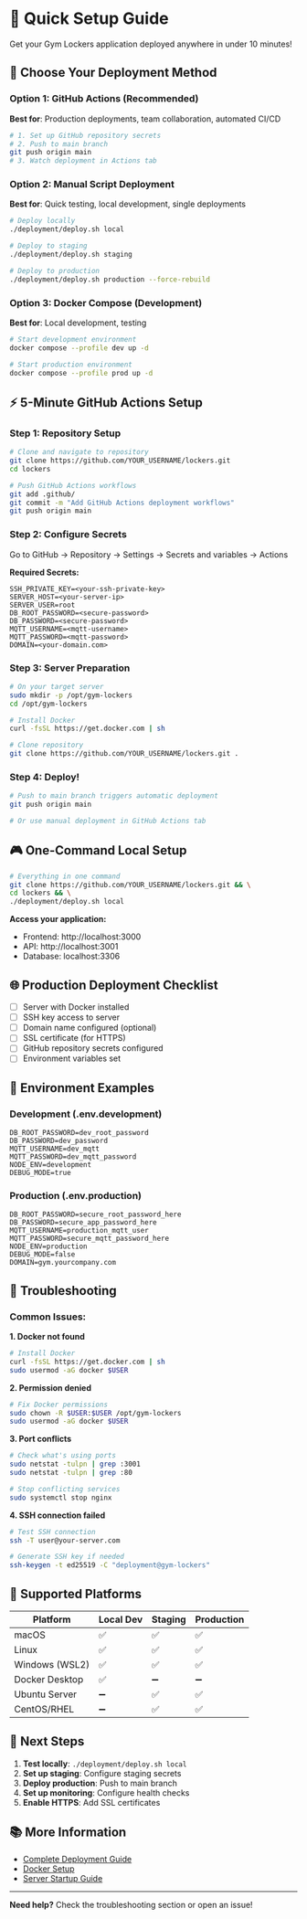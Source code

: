 # 🚀 Quick Setup Guide

Get your Gym Lockers application deployed anywhere in under 10 minutes!

## 🎯 Choose Your Deployment Method

### Option 1: GitHub Actions (Recommended)
**Best for**: Production deployments, team collaboration, automated CI/CD

```bash
# 1. Set up GitHub repository secrets
# 2. Push to main branch
git push origin main
# 3. Watch deployment in Actions tab
```

### Option 2: Manual Script Deployment
**Best for**: Quick testing, local development, single deployments

```bash
# Deploy locally
./deployment/deploy.sh local

# Deploy to staging
./deployment/deploy.sh staging

# Deploy to production
./deployment/deploy.sh production --force-rebuild
```

### Option 3: Docker Compose (Development)
**Best for**: Local development, testing

```bash
# Start development environment
docker compose --profile dev up -d

# Start production environment
docker compose --profile prod up -d
```

## ⚡ 5-Minute GitHub Actions Setup

### Step 1: Repository Setup
```bash
# Clone and navigate to repository
git clone https://github.com/YOUR_USERNAME/lockers.git
cd lockers

# Push GitHub Actions workflows
git add .github/
git commit -m "Add GitHub Actions deployment workflows"
git push origin main
```

### Step 2: Configure Secrets
Go to GitHub → Repository → Settings → Secrets and variables → Actions

**Required Secrets:**
```
SSH_PRIVATE_KEY=<your-ssh-private-key>
SERVER_HOST=<your-server-ip>
SERVER_USER=root
DB_ROOT_PASSWORD=<secure-password>
DB_PASSWORD=<secure-password>
MQTT_USERNAME=<mqtt-username>
MQTT_PASSWORD=<mqtt-password>
DOMAIN=<your-domain.com>
```

### Step 3: Server Preparation
```bash
# On your target server
sudo mkdir -p /opt/gym-lockers
cd /opt/gym-lockers

# Install Docker
curl -fsSL https://get.docker.com | sh

# Clone repository
git clone https://github.com/YOUR_USERNAME/lockers.git .
```

### Step 4: Deploy!
```bash
# Push to main branch triggers automatic deployment
git push origin main

# Or use manual deployment in GitHub Actions tab
```

## 🎮 One-Command Local Setup

```bash
# Everything in one command
git clone https://github.com/YOUR_USERNAME/lockers.git && \
cd lockers && \
./deployment/deploy.sh local
```

**Access your application:**
- Frontend: http://localhost:3000
- API: http://localhost:3001
- Database: localhost:3306

## 🌐 Production Deployment Checklist

- [ ] Server with Docker installed
- [ ] SSH key access to server
- [ ] Domain name configured (optional)
- [ ] SSL certificate (for HTTPS)
- [ ] GitHub repository secrets configured
- [ ] Environment variables set

## 🔧 Environment Examples

### Development (.env.development)
```env
DB_ROOT_PASSWORD=dev_root_password
DB_PASSWORD=dev_password
MQTT_USERNAME=dev_mqtt
MQTT_PASSWORD=dev_mqtt_password
NODE_ENV=development
DEBUG_MODE=true
```

### Production (.env.production)
```env
DB_ROOT_PASSWORD=secure_root_password_here
DB_PASSWORD=secure_app_password_here
MQTT_USERNAME=production_mqtt_user
MQTT_PASSWORD=secure_mqtt_password_here
NODE_ENV=production
DEBUG_MODE=false
DOMAIN=gym.yourcompany.com
```

## 🚨 Troubleshooting

### Common Issues:

**1. Docker not found**
```bash
# Install Docker
curl -fsSL https://get.docker.com | sh
sudo usermod -aG docker $USER
```

**2. Permission denied**
```bash
# Fix Docker permissions
sudo chown -R $USER:$USER /opt/gym-lockers
sudo usermod -aG docker $USER
```

**3. Port conflicts**
```bash
# Check what's using ports
sudo netstat -tulpn | grep :3001
sudo netstat -tulpn | grep :80

# Stop conflicting services
sudo systemctl stop nginx
```

**4. SSH connection failed**
```bash
# Test SSH connection
ssh -T user@your-server.com

# Generate SSH key if needed
ssh-keygen -t ed25519 -C "deployment@gym-lockers"
```

## 📱 Supported Platforms

| Platform | Local Dev | Staging | Production |
|----------|-----------|---------|------------|
| macOS | ✅ | ✅ | ✅ |
| Linux | ✅ | ✅ | ✅ |
| Windows (WSL2) | ✅ | ✅ | ✅ |
| Docker Desktop | ✅ | ➖ | ➖ |
| Ubuntu Server | ➖ | ✅ | ✅ |
| CentOS/RHEL | ➖ | ✅ | ✅ |

## 🎯 Next Steps

1. **Test locally**: `./deployment/deploy.sh local`
2. **Set up staging**: Configure staging secrets
3. **Deploy production**: Push to main branch
4. **Set up monitoring**: Configure health checks
5. **Enable HTTPS**: Add SSL certificates

## 📚 More Information

- [Complete Deployment Guide](DEPLOYMENT.md)
- [Docker Setup](DOCKER_SETUP.md)
- [Server Startup Guide](SERVER_STARTUP.md)

---

**Need help?** Check the troubleshooting section or open an issue!
